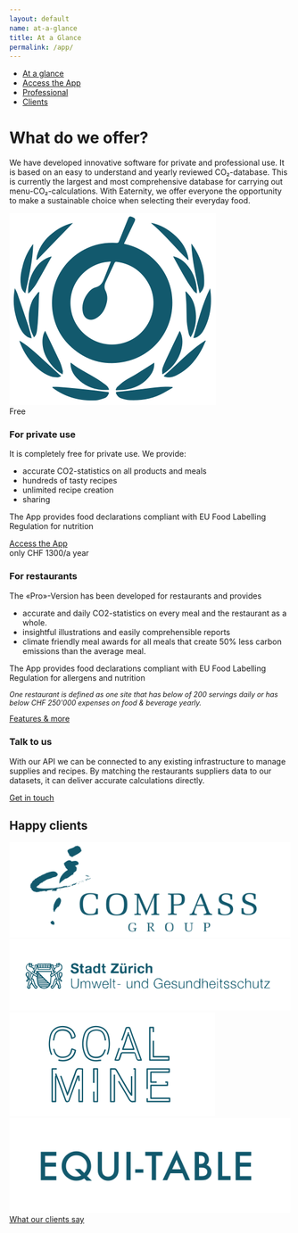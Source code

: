 ```yaml
---
layout: default
name: at-a-glance
title: At a Glance
permalink: /app/
---
```


<div class="container hidden-xs">
  <div class="row">
    <div class="col-xs-12 text-center">
      <ul class="subNavigation">
        <a href="/app"><li class="current">At a glance</li></a>
        <a href="/app/get-the-app"><li>Access the App</li></a>
        <a href="/app/professional"><li>Professional</li></a>
        <a href="/app/clients"><li>Clients</li></a>
      </ul>
    </div>
  </div>
</div>

<div class="container">
  <div class="row push-top push-bottom verticalAlign">
    <div class="col-xs-12 col-sm-offset-1 col-sm-7">
      <div>
        <h1>What do we offer?</h1>
        <p>We have developed innovative software for private and professional use. It is based on an easy to understand and yearly reviewed CO₂-database. This is currently the largest and most comprehensive database for carrying out menu-CO₂-calculations. With Eaternity, we offer everyone the opportunity to make a sustainable choice when selecting their everyday food.</p>
      </div>
    </div>
    <div class="col-xs-offset-4 col-xs-4 col-sm-offset-1 col-sm-2 xs-push-top">
      <img class="responsive" src="/img/at-a-glance/eaternity-icon.svg">
    </div>
  </div>

  <div class="row big-push-bottom md-verticalAlign">
    <div class="col-xs-12 col-md-4">
      <div>
        <div class="teaserBoxtitle bgLightBlue">
          Free
        </div>
        <div class="teaserBox bgLightGrey">
          <h3>For private use</h3>
          <p>It is completely free for private use. We provide:</p>
          <ul class="small-push-bottom">
            <li>accurate CO2-statistics on all products and meals</li>
            <li>hundreds of tasty recipes</li>
            <li>unlimited recipe creation</li>
            <li>sharing</li>
          </ul>
          <p>The App provides food declarations compliant with EU Food Labelling Regulation for nutrition</p>
          <a href="/app/get-the-app" class="button">Access the App <i class="fa fa-angle-right fa-lg"></i></a>
        </div>
      </div>
    </div>
    <div class="col-xs-12 col-md-4 sm-push-top">
      <div>
        <div class="teaserBoxtitle bgProfessionalHeader">
          only CHF 1300/a year
        </div>
        <div class="teaserBox bgProfessionalBox">
          <h3>For restaurants</h3>
          <p>The «Pro»-Version has been developed for restaurants and provides</p>
          <ul class="small-push-bottom">
            <li>accurate and daily CO2-statistics on every meal and the restaurant as a whole.</li>
            <li>insightful illustrations and easily comprehensible reports</li>
            <li>climate friendly meal awards for all meals that create 50% less carbon emissions than the average meal.</li>
          </ul>
          <p>The App provides food declarations compliant with EU Food Labelling Regulation for allergens and nutrition</p>
          <p style="font-size:0.9em;font-style: italic;">One restaurant is defined as one site that has below of 200 servings daily or has below CHF 250'000 expenses on food & beverage yearly.</p>
          <a href="/app/professional" class="button">Features & more <i class="fa fa-angle-right fa-lg"></i></a>
        </div>
      </div>
    </div>
    <div class="col-xs-12 col-md-4 sm-push-top">
      <div>
        <div class="teaserBox bgLightGrey">
          <h3>Talk to us</h3>
          <p>With our API we can be connected to any existing infrastructure to manage supplies and recipes. By matching the restaurants suppliers data to our datasets, it can deliver accurate calculations directly.</p>
          <a href="/contact" class="button">Get in touch <i class="fa fa-angle-right fa-lg"></i></a>
        </div>
      </div>
    </div>
  </div>
</div>

<div class="window" style="background-image: url('/img/at-a-glance/ataglance-parallax.jpg')"></div>

<div class="container">
  <div class="row big-push-top small-push-bottom">
    <div class="col-xs-12 text-center">
      <h2>Happy clients</h2>
    </div>
  </div>

  <div class="row push-bottom">
    <div class="col-xs-offset-2 col-xs-8 col-sm-offset-0 col-sm-3 text-center">
      <img class="responsive" src="/img/at-a-glance/logo-compass.svg">
    </div>
    <div class="col-xs-offset-2 col-xs-8 col-sm-offset-0 col-sm-4 text-center xs-push-top">
      <img class="responsive" src="/img/at-a-glance/logo-stadt-zurich.svg">
    </div>
    <div class="col-xs-offset-2 col-xs-8 col-sm-offset-0 col-sm-2 text-center xs-push-top">
      <img class="responsive" src="/img/at-a-glance/logo-coalmine.svg">
    </div>
    <div class="col-xs-offset-2 col-xs-8 col-sm-offset-0 col-sm-3 text-center xs-push-top">
      <img class="responsive" src="/img/at-a-glance/logo-equitable.svg">
    </div>
  </div>

  <div class="row push-bottom">
    <div class="col-xs-12 text-center">
      <a href="/app/clients" class="button">What our clients say<i class="fa fa-angle-right fa-lg"></i></a>
    </div>
  </div>

</div>


<script src="https://ajax.googleapis.com/ajax/libs/jquery/1.11.3/jquery.min.js"></script>
<script src="/js/jquery.magnific-popup.min.js"></script>
<script src="/js/bootstrap.min.js"></script>
<script src="/js/icheck.min.js"></script>
<script src="/js/script.js"></script>
